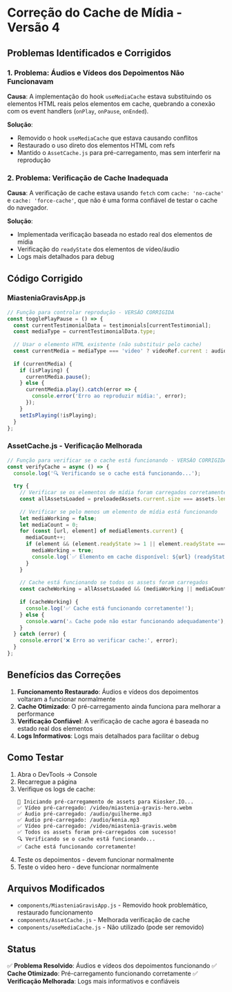 # Correção do Cache de Mídia - Versão 4

## Problemas Identificados e Corrigidos

### 1. **Problema: Áudios e Vídeos dos Depoimentos Não Funcionavam**

**Causa**: A implementação do hook `useMediaCache` estava substituindo os elementos HTML reais pelos elementos em cache, quebrando a conexão com os event handlers (`onPlay`, `onPause`, `onEnded`).

**Solução**: 
- Removido o hook `useMediaCache` que estava causando conflitos
- Restaurado o uso direto dos elementos HTML com refs
- Mantido o `AssetCache.js` para pré-carregamento, mas sem interferir na reprodução

### 2. **Problema: Verificação de Cache Inadequada**

**Causa**: A verificação de cache estava usando `fetch` com `cache: 'no-cache'` e `cache: 'force-cache'`, que não é uma forma confiável de testar o cache do navegador.

**Solução**:
- Implementada verificação baseada no estado real dos elementos de mídia
- Verificação do `readyState` dos elementos de vídeo/áudio
- Logs mais detalhados para debug

## Código Corrigido

### MiasteniaGravisApp.js
```javascript
// Função para controlar reprodução - VERSÃO CORRIGIDA
const togglePlayPause = () => {
  const currentTestimonialData = testimonials[currentTestimonial];
  const mediaType = currentTestimonialData.type;
  
  // Usar o elemento HTML existente (não substituir pelo cache)
  const currentMedia = mediaType === 'video' ? videoRef.current : audioRef.current;
  
  if (currentMedia) {
    if (isPlaying) {
      currentMedia.pause();
    } else {
      currentMedia.play().catch(error => {
        console.error('Erro ao reproduzir mídia:', error);
      });
    }
    setIsPlaying(!isPlaying);
  }
};
```

### AssetCache.js - Verificação Melhorada
```javascript
// Função para verificar se o cache está funcionando - VERSÃO CORRIGIDA
const verifyCache = async () => {
  console.log('🔍 Verificando se o cache está funcionando...');
  
  try {
    // Verificar se os elementos de mídia foram carregados corretamente
    const allAssetsLoaded = preloadedAssets.current.size === assets.length;
    
    // Verificar se pelo menos um elemento de mídia está funcionando
    let mediaWorking = false;
    let mediaCount = 0;
    for (const [url, element] of mediaElements.current) {
      mediaCount++;
      if (element && (element.readyState >= 1 || element.readyState === 0)) {
        mediaWorking = true;
        console.log(`✅ Elemento em cache disponível: ${url} (readyState: ${element.readyState})`);
      }
    }
    
    // Cache está funcionando se todos os assets foram carregados
    const cacheWorking = allAssetsLoaded && (mediaWorking || mediaCount === 0);
    
    if (cacheWorking) {
      console.log('✅ Cache está funcionando corretamente!');
    } else {
      console.warn('⚠️ Cache pode não estar funcionando adequadamente');
    }
  } catch (error) {
    console.error('❌ Erro ao verificar cache:', error);
  }
};
```

## Benefícios das Correções

1. **Funcionamento Restaurado**: Áudios e vídeos dos depoimentos voltaram a funcionar normalmente
2. **Cache Otimizado**: O pré-carregamento ainda funciona para melhorar a performance
3. **Verificação Confiável**: A verificação de cache agora é baseada no estado real dos elementos
4. **Logs Informativos**: Logs mais detalhados para facilitar o debug

## Como Testar

1. Abra o DevTools → Console
2. Recarregue a página
3. Verifique os logs de cache:
   ```
   🚀 Iniciando pré-carregamento de assets para Kiosker.IO...
   ✅ Vídeo pré-carregado: /video/miastenia-gravis-hero.webm
   ✅ Áudio pré-carregado: /audio/guilherme.mp3
   ✅ Áudio pré-carregado: /audio/kenia.mp3
   ✅ Vídeo pré-carregado: /video/miastenia-gravis.webm
   ✅ Todos os assets foram pré-carregados com sucesso!
   🔍 Verificando se o cache está funcionando...
   ✅ Cache está funcionando corretamente!
   ```
4. Teste os depoimentos - devem funcionar normalmente
5. Teste o vídeo hero - deve funcionar normalmente

## Arquivos Modificados

- `components/MiasteniaGravisApp.js` - Removido hook problemático, restaurado funcionamento
- `components/AssetCache.js` - Melhorada verificação de cache
- `components/useMediaCache.js` - Não utilizado (pode ser removido)

## Status

✅ **Problema Resolvido**: Áudios e vídeos dos depoimentos funcionando
✅ **Cache Otimizado**: Pré-carregamento funcionando corretamente
✅ **Verificação Melhorada**: Logs mais informativos e confiáveis
